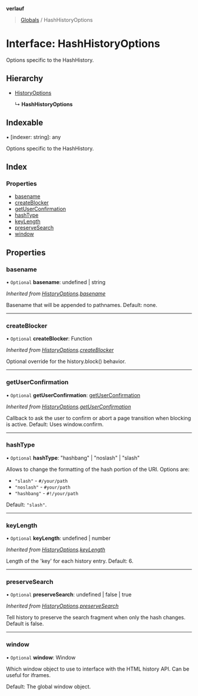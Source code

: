 **verlauf**

> [Globals](../README.md) / HashHistoryOptions

# Interface: HashHistoryOptions

Options specific to the HashHistory.

## Hierarchy

* [HistoryOptions](historyoptions.md)

  ↳ **HashHistoryOptions**

## Indexable

▪ [indexer: string]: any

Options specific to the HashHistory.

## Index

### Properties

* [basename](hashhistoryoptions.md#basename)
* [createBlocker](hashhistoryoptions.md#createblocker)
* [getUserConfirmation](hashhistoryoptions.md#getuserconfirmation)
* [hashType](hashhistoryoptions.md#hashtype)
* [keyLength](hashhistoryoptions.md#keylength)
* [preserveSearch](hashhistoryoptions.md#preservesearch)
* [window](hashhistoryoptions.md#window)

## Properties

### basename

• `Optional` **basename**: undefined \| string

*Inherited from [HistoryOptions](historyoptions.md).[basename](historyoptions.md#basename)*

Basename that will be appended to pathnames. Default: none.

___

### createBlocker

• `Optional` **createBlocker**: Function

*Inherited from [HistoryOptions](historyoptions.md).[createBlocker](historyoptions.md#createblocker)*

Optional override for the history.block() behavior.

___

### getUserConfirmation

• `Optional` **getUserConfirmation**: [getUserConfirmation](hashhistoryoptions.md#getuserconfirmation)

*Inherited from [HistoryOptions](historyoptions.md).[getUserConfirmation](historyoptions.md#getuserconfirmation)*

Callback to ask the user to confirm or abort a page transition when blocking is active.
Default: Uses window.confirm.

___

### hashType

• `Optional` **hashType**: \"hashbang\" \| \"noslash\" \| \"slash\"

Allows to change the formatting of the hash portion of the URI. Options are:

 * `"slash"` - `#/your/path`
 * `"noslash"` - `#your/path`
 * `"hashbang"` - `#!/your/path`

Default: `"slash"`.

___

### keyLength

• `Optional` **keyLength**: undefined \| number

*Inherited from [HistoryOptions](historyoptions.md).[keyLength](historyoptions.md#keylength)*

Length of the 'key' for each history entry. Default: 6.

___

### preserveSearch

• `Optional` **preserveSearch**: undefined \| false \| true

*Inherited from [HistoryOptions](historyoptions.md).[preserveSearch](historyoptions.md#preservesearch)*

Tell history to preserve the search fragment when only the hash changes.
Default is false.

___

### window

• `Optional` **window**: Window

Which window object to use to interface with the HTML history API. Can be useful for iframes.

Default: The global window object.
